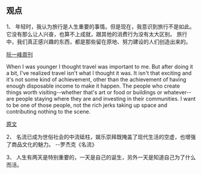 ## 观点

1、
年轻时，我认为旅行是人生重要的事情。但是现在，我意识到旅行不是如此。它没有那么让人兴奋，也算不上成就，跟其他的消费行为没有太大区别。
旅行中，我们真正感兴趣的东西，都是那些留在原地、努力建设的人们创造出来的。

[阮一峰周刊](http://www.ruanyifeng.com/blog/2019/06/weekly-issue-62.html) 

When I was younger I thought travel was important to me. But after doing it a bit, I've realized travel isn't what I thought it was. It isn't that exciting and it's not some kind of achievement, other than the achievement of having enough disposable income to make it happen. The people who create things worth visiting--whether that's art or food or buildings or whatever--are people staying where they are and investing in their communities. I want to be one of those people, not the rich jerks taking up space and contributing nothing to the scene.

[原文](https://news.ycombinator.com/item?id=19999147)   

2、
名流已成为世俗社会的中流砥柱，娱乐崇拜既掩盖了现代生活的空虚，也增强了商品文化的魅力。
--罗杰克《名流》

3、
人生有两天是特别重要的，一天是自己的诞生，另外一天是知道自己为了什么而活。

